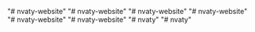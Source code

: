"# nvaty-website" 
"# nvaty-website" 
"# nvaty-website" 
"# nvaty-website" 
"# nvaty-website" 
"# nvaty-website" 
"# nvaty" 
"# nvaty" 
